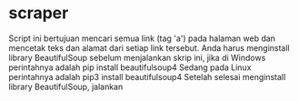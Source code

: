 # scraper
Script ini bertujuan mencari semua link (tag 'a') pada halaman web dan mencetak teks dan alamat dari setiap link tersebut.
Anda harus menginstall library BeautifulSoup sebelum menjalankan skrip ini, jika di Windows perintahnya adalah pip install beautifulsoup4
Sedang pada Linux perintahnya adalah pip3 install beautifulsoup4
Setelah selesai menginstall library BeautifulSoup, jalankan
